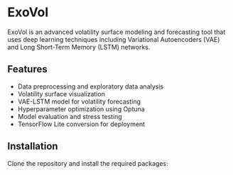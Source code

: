 # ExoVol

ExoVol is an advanced volatility surface modeling and forecasting tool that uses deep learning techniques including Variational Autoencoders (VAE) and Long Short-Term Memory (LSTM) networks.

## Features

- Data preprocessing and exploratory data analysis
- Volatility surface visualization
- VAE-LSTM model for volatility forecasting
- Hyperparameter optimization using Optuna
- Model evaluation and stress testing
- TensorFlow Lite conversion for deployment

## Installation

Clone the repository and install the required packages:

